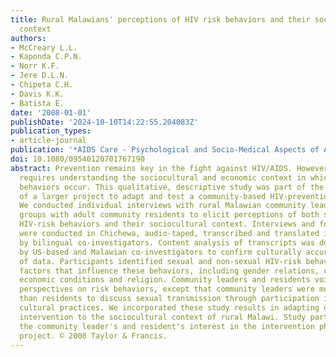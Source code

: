 ```yaml
---
title: Rural Malawians' perceptions of HIV risk behaviors and their sociocultural
  context
authors:
- McCreary L.L.
- Kaponda C.P.N.
- Norr K.F.
- Jere D.L.N.
- Chipeta C.H.
- Davis K.K.
- Batista E.
date: '2008-01-01'
publishDate: '2024-10-10T14:22:55.204083Z'
publication_types:
- article-journal
publication: '*AIDS Care - Psychological and Socio-Medical Aspects of AIDS/HIV*'
doi: 10.1080/09540120701767190
abstract: Prevention remains key in the fight against HIV/AIDS. However, prevention
  requires understanding the sociocultural and economic context in which HIV-risk
  behaviors occur. This qualitative, descriptive study was part of the initial phase
  of a larger project to adapt and test a community-based HIV-prevention intervention.
  We conducted individual interviews with rural Malawian community leaders and focus
  groups with adult community residents to elicit perceptions of both sexual and non-sexual
  HIV-risk behaviors and their sociocultural context. Interviews and focus groups
  were conducted in Chichewa, audio-taped, transcribed and translated into English
  by bilingual co-investigators. Content analysis of transcripts was done collaboratively
  by US-based and Malawian co-investigators to confirm culturally accurate interpretation
  of data. Participants identified sexual and non-sexual HIV-risk behaviors and contextual
  factors that influence these behaviors, including gender relations, cultural practices,
  economic conditions and religion. Community leaders and residents voiced similar
  perspectives on risk behaviors, except that community leaders were much less likely
  than residents to discuss sexual transmission through participation in traditional
  cultural practices. We incorporated these study results in adapting our HIV-prevention
  intervention to the sociocultural context of rural Malawi. Study participation enhanced
  the community leader's and resident's interest in the intervention phase of the
  project. © 2008 Taylor & Francis.
---
```

